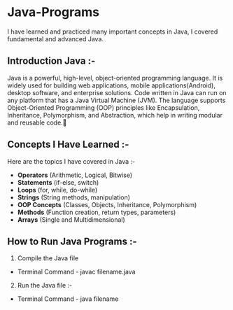 # Java-Programs
I have learned and practiced many important concepts in Java, I covered fundamental and advanced Java. 

## Introduction Java :- 
Java is a powerful, high-level, object-oriented programming language. It is widely used for building web applications, mobile applications(Android), desktop software, and enterprise solutions. Code written in Java can run on any platform that has a Java Virtual Machine (JVM).
The language supports Object-Oriented Programming (OOP) principles like Encapsulation, Inheritance, Polymorphism, and Abstraction, which help in writing modular and reusable code.🚀



## Concepts I Have Learned :- 
Here are the topics I have covered in Java :-  
-  **Operators** (Arithmetic, Logical, Bitwise)  
-  **Statements** (if-else, switch)  
-  **Loops** (for, while, do-while)  
-  **Strings** (String methods, manipulation)  
-  **OOP Concepts** (Classes, Objects, Inheritance, Polymorphism)  
-  **Methods** (Function creation, return types, parameters)  
-  **Arrays** (Single and Multidimensional)



## How to Run Java Programs :-
1. Compile the Java file   
- Terminal Command - javac filename.java

2. Run the Java file :-
- Terminal Command - java filename


